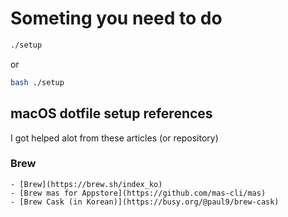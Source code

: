 # Someting you need to do

```bash
./setup
```
or
```bash
bash ./setup
```

## macOS dotfile setup references
I got helped alot from these articles (or repository)

### Brew
    - [Brew](https://brew.sh/index_ko)
    - [Brew mas for Appstore](https://github.com/mas-cli/mas)
    - [Brew Cask (in Korean)](https://busy.org/@paul9/brew-cask)
